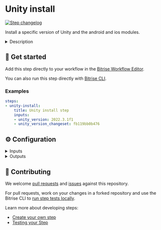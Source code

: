 # Unity install

[![Step changelog](https://shields.io/github/v/release/bitrise-steplib/bitrise-step-unity-install?include_prereleases&label=changelog&color=blueviolet)](https://github.com/bitrise-steplib/bitrise-step-unity-install/releases)

Install a specific version of Unity and the android and ios modules.


<details>
<summary>Description</summary>

This step involves setting up the Unity development environment within the pipeline.

It ensures that the required version of Unity is correctly installed and configured,
enabling seamless building and testing of the project.

The process includes downloading the Unity installer for the desired version,
executing the installer with specified arguments to install Unity components,
and validating the successful installation.

parameters:
 unity_version: 2022.3.1f1
 unity_version_changeset: fb119bb0b476

More details: https://unity.com/download 

</details>

## 🧩 Get started

Add this step directly to your workflow in the [Bitrise Workflow Editor](https://devcenter.bitrise.io/steps-and-workflows/steps-and-workflows-index/).

You can also run this step directly with [Bitrise CLI](https://github.com/bitrise-io/bitrise).

### Examples

```yaml
steps:
- unity-install:
    title: Unity install step
    inputs:
    - unity_version: 2022.3.1f1
    - unity_version_changeset: fb119bb0b476
```

## ⚙️ Configuration

<details>
<summary>Inputs</summary>

| Key | Description | Flags | Default |
| --- | --- | --- | --- |
| `unity_version` | The version of the Unity engine used for building the project. It ensures that the project runs as intended on the specified Unity version.  | required |  |
| `unity_version_changeset` | The Unity changeset ID or hash for the used Unity version. the specific version of the Unity engine used in the project. It ensures that the project runs as intended on the specified Unity version.  | required |  |
</details>

<details>
<summary>Outputs</summary>
There are no outputs defined in this step
</details>

## 🙋 Contributing

We welcome [pull requests](https://github.com/bitrise-steplib/bitrise-step-unity-install/pulls) and [issues](https://github.com/bitrise-steplib/bitrise-step-unity-install/issues) against this repository.

For pull requests, work on your changes in a forked repository and use the Bitrise CLI to [run step tests locally](https://devcenter.bitrise.io/bitrise-cli/run-your-first-build/).

Learn more about developing steps:

- [Create your own step](https://devcenter.bitrise.io/contributors/create-your-own-step/)
- [Testing your Step](https://devcenter.bitrise.io/contributors/testing-and-versioning-your-steps/)
